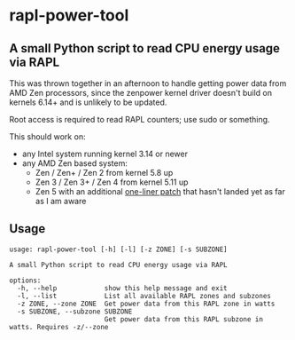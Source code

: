 # rapl-power-tool

## A small Python script to read CPU energy usage via RAPL

This was thrown together in an afternoon to handle getting power data from AMD Zen processors, since the zenpower kernel driver doesn't build on kernels 6.14+ and is unlikely to be updated.

Root access is required to read RAPL counters; use sudo or something.

This should work on:
- any Intel system running kernel 3.14 or newer
- any AMD Zen based system:
  - Zen / Zen+ / Zen 2 from kernel 5.8 up
  - Zen 3 / Zen 3+ / Zen 4 from kernel 5.11 up
  - Zen 5 with an additional [one-liner patch](https://lore.kernel.org/lkml/20240719101234.50827-1-Dhananjay.Ugwekar@amd.com/T/) that hasn't landed yet as far as I am aware

## Usage
```
usage: rapl-power-tool [-h] [-l] [-z ZONE] [-s SUBZONE]

A small Python script to read CPU energy usage via RAPL

options:
  -h, --help            show this help message and exit
  -l, --list            List all available RAPL zones and subzones
  -z ZONE, --zone ZONE  Get power data from this RAPL zone in watts
  -s SUBZONE, --subzone SUBZONE
                        Get power data from this RAPL subzone in watts. Requires -z/--zone
```